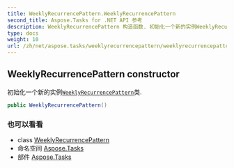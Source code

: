 ```yaml
---
title: WeeklyRecurrencePattern.WeeklyRecurrencePattern
second_title: Aspose.Tasks for .NET API 参考
description: WeeklyRecurrencePattern 构造函数. 初始化一个新的实例WeeklyRecurrencePattern类.
type: docs
weight: 10
url: /zh/net/aspose.tasks/weeklyrecurrencepattern/weeklyrecurrencepattern/
---
```

## WeeklyRecurrencePattern constructor

初始化一个新的实例[`WeeklyRecurrencePattern`](../)类.

```csharp
public WeeklyRecurrencePattern()
```

### 也可以看看

* class [WeeklyRecurrencePattern](../)
* 命名空间 [Aspose.Tasks](../../weeklyrecurrencepattern/)
* 部件 [Aspose.Tasks](../../../)


